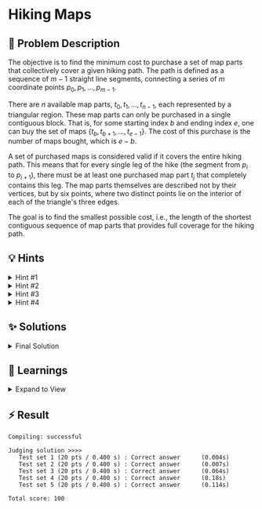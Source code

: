 # Hiking Maps

## 📝 Problem Description

The objective is to find the minimum cost to purchase a set of map parts that collectively cover a given hiking path. The path is defined as a sequence of $m-1$ straight line segments, connecting a series of $m$ coordinate points $p_0, p_1, \dots, p_{m-1}$.

There are $n$ available map parts, $t_0, t_1, \dots, t_{n-1}$, each represented by a triangular region. These map parts can only be purchased in a single contiguous block. That is, for some starting index $b$ and ending index $e$, one can buy the set of maps $\{t_b, t_{b+1}, \dots, t_{e-1}\}$. The cost of this purchase is the number of maps bought, which is $e-b$.

A set of purchased maps is considered valid if it covers the entire hiking path. This means that for every single leg of the hike (the segment from $p_i$ to $p_{i+1}$), there must be at least one purchased map part $t_j$ that completely contains this leg. The map parts themselves are described not by their vertices, but by six points, where two distinct points lie on the interior of each of the triangle's three edges.

The goal is to find the smallest possible cost, i.e., the length of the shortest contiguous sequence of map parts that provides full coverage for the hiking path.

## 💡 Hints

<details>

<summary>Hint #1</summary>

The problem asks for the shortest <strong>contiguous</strong> sub-sequence of map parts that satisfies a certain property (covering the entire path). What is a common algorithmic technique for finding optimal contiguous sub-arrays or sub-sequences?

</details>

<details>

<summary>Hint #2</summary>

Consider a "sliding window" approach, where a window `[left, right]` represents the map parts $t_{left}, \dots, t_{right}$. A window is "valid" if all path legs are covered. As you expand the window by incrementing `right` or shrink it by incrementing `left`, you need a way to efficiently check if the window remains valid. How can you track which legs are covered without re-scanning all maps in the window each time?

</details>

<details>

<summary>Hint #3</summary>

The main geometric challenge is to determine if a leg $(p_i, p_{i+1})$ is contained within a triangle $t_j$. A key property of triangles is that they are <em>convex</em> shapes. What does this imply about containing a line segment? If a convex shape contains the two endpoints of a line segment, it must also contain the entire segment. This simplifies the problem from segment-in-triangle to point-in-triangle.

</details>

<details>

<summary>Hint #4</summary>

How can we efficiently check if a point is inside a triangle when we are only given six points on its edges, not its vertices? Calculating the vertices by intersecting lines is possible but can be slow and complex, especially since it would require exact constructions. 

A better approach is to use orientation tests. A point is inside a triangle if it lies on the "same side" of all three of the triangle's edges. To make this work, you first need to orient the edges consistently (e.g., all clockwise). You can achieve this by using a point on a third edge to determine the orientation of the other two.

</details>

## ✨ Solutions

<details>
<summary>Final Solution</summary>

We can easily see, that this problem involves some **Geometry/CGAL**, as the Map Parts are represented by **Triangles** and the Path is a combination of **Segments**.

Breaking it down, the problem requires us to find the **smallest contiguous subsequence of triangles** $t_{\text{left}}, \dots, t_{\text{right}}$ such that all the legs of the path $l_0, \dots, l_{m-1}$, $l_i = (p_i, p_{i + 1})$ are covered. 
To find the smallest contiguous subsequence we usually use a **Sliding Window**. However, the Sliding Window approach is **not quite straight forward**, as it is not clear how our window updates when we increase or decrease its size.

### Sliding Window

A window is **valid**, if the triangles $t_{\text{left}}, \dots, t_{\text{right}}$ in it cover all the legs $l_0, \dots, l_{m - 1}$.
To check this we will introduce a vector **counting how often each leg $l_i$ is covered** in the window. This also provides an intuitive update rule when the `left` or `right` pointer of the window is updated:

- If the `right` pointer is updated, we add a new triangle to the window, so for every leg $l_i$  that is covered by the new triangle $t_{\text{right}}$ we increase the counter for $l_i$ by $1$
- If the `left` pointer is updated, we remove the triangle $t_{\text{left}}$ from the window, so for every leg $l_i$ that was covered by the triangle $t_{\text{left}}$ we decrese the counter for $l_i$ by $1$

We can easily check if a window is valid, by checking if all legs $l_i$ are currently covered at least once.
To **speed this up**, we can also introduce a `n_uncovered` counter, which counts the number of legs $l_i$ that are not currently covered. 

- If a new triangle is added (update of `right`) and increments the counter from $0$ to $1$ for some leg $l_i$, `n_uncovered` is decremented, as we have just covered a leg that was previously uncovered
- If an old triangle is removed (update of `left`) and decrements the counter from $1$ to $0$ for some leg $l_i$, `n_uncovered` is incremented, as we have just removed the only triangle that covered $l_i$

Using this we only need to check if `n_uncovered == 0` to determine whether a window is valid or not, instead of having to loop over the entire vector.

### Containment

The **main challenge** of the problem, however, still remains. We need to find a way to efficiently determine wheter a leg $l_j$ is contained in a triangle $t_i$.

Given that each triangle is represented by 6 points $a_1, a_2, b_1, b_2, c_1, c_2$ on its edges instead of its vertices it is not trivial to use the regular CGAL contains/intersects function to check whether the segment $l_i$ is contained in the triangle $t_i$. This is because to use that we would have to explicitly create the triangle from the 6 points. This would require intersecting the lines defined by $(a_1, a_2), (b_1, b_2), (c_1, c_2)$ to determine its vertices which required Constructions and consequently will be too slow.

First, we can observe, that as triangles are convex, a leg $l_i$ is contained in $t_i$ if both its starting point $p_i$ and its ending point $p_{i + 1}$ are contained in the triangle $t_i$. Therefore, it is sufficient to check if $p_i, p_{i+1}$ are contained in $t_i$.

To efficiently check if a point $p$ is contained in the triangle $t_i$ we will use **Orientation Tests**, which do not require constructions.

Given a new point $p$, we can check if it is on the **same side** (left or right) of each edge $e_a, e_b, e_c$ using `CGAL::left_turn`/`CGAL::right_turn`. 
**If the point $p$ is inside the triangle, it has to be on the same side for all edges**.
(If this is not clear try drawing some examples, or rather counter examples for this)

However, for this we need to ensure that all the edges $e_a,e_b,e_c$ are oriented in the same way. To avoid that for some edge, the inside is left while for the others inside is right. This depends on the **order** of $(a_1, a_2)$. We can ensure that this is consistent across all edgegs $e_a, e_b, e_c$ by **pre-processing** them such that for every edge, **right is inside** and **left is outside**. For this we use the fact that the triangle is convex. That means that at every vertex is either a left or a right turn, but they need to be all the same. Therefore we can just check if witht the current configuration $(a_1, a_2)$ of an edge every vertex is a right turn or left turn, and if it is a left turn, we can simply swap the points of the edge $(a_2, a_1)$ to make it a right turn. <br />
With this consistent orientation for each triangle, we can then check if a point $p$ is contained in the triangle by checking if it is **NOT on the left side** for any edge $e_a, e_b, e_c$

**Note**: It would be more intuitive to check wheter it is on the right side for all edges, but this causes some problems if $p$ is colinear with any edge. Therefore we instead check if it is not left of any edge.

We can then simply precompute for every triangle $t_i$, which legs $l_j$  it covers and then apply the above described sliding window apprach

### Code
```cpp
#include <iostream>
#include <vector>
#include <limits>

#include <CGAL/Exact_predicates_inexact_constructions_kernel.h>

typedef CGAL::Exact_predicates_inexact_constructions_kernel K;
typedef K::Point_2 Point;

// Checks if a point is inside of a triangle, by checking if it is on the right side of every edge of the triangle
// This assumes that the individual edges are oriented such that right is inside and left is outside
bool contains(const std::vector<Point> &triangle, const Point &point) {
  return (!CGAL::left_turn(triangle[0], triangle[1], point) &&
          !CGAL::left_turn(triangle[2], triangle[3], point) &&
          !CGAL::left_turn(triangle[4], triangle[5], point));
}

void solve() {
  // ===== READ INPUT =====
  int m, n; std::cin >> m >> n;
  
  // Read hiking path
  std::vector<Point> path; path.reserve(m);
  for(int i = 0; i < m; ++i) {
    int x, y; std::cin >> x >> y;
    path.emplace_back(x, y);
  }
  
  // Read map parts
  std::vector<std::vector<Point>> triangles(n);
  for(int i = 0; i < n; ++i) {
    // Read all points
    triangles[i].reserve(6);
    for(int j = 0; j < 6; ++j) {
      int x, y; std::cin >> x >> y;
      triangles[i].emplace_back(x, y);
    }
  }
  
  // ===== SOLVE =====
  // Ensure correct orientation for all lines/point pairs (Right Side -> Inside, Left Side -> Outside)
  for(int triangle_idx = 0; triangle_idx < n; ++triangle_idx) {
    // Check for line a and swap if orientation is wrong
    if(!CGAL::right_turn(triangles[triangle_idx][0], triangles[triangle_idx][1], triangles[triangle_idx][2])) {
      std::swap(triangles[triangle_idx][0], triangles[triangle_idx][1]);
    } 
    // Check for line b and swap if orientation is wrong
    if(!CGAL::right_turn(triangles[triangle_idx][2], triangles[triangle_idx][3], triangles[triangle_idx][4])) {
      std::swap(triangles[triangle_idx][2], triangles[triangle_idx][3]);
    } 
    // Check for line c and swap if orientation is wrong
    if(!CGAL::right_turn(triangles[triangle_idx][4], triangles[triangle_idx][5], triangles[triangle_idx][0])) {
      std::swap(triangles[triangle_idx][4], triangles[triangle_idx][5]);
    } 
  }
  
  // Pre compute, which map part contains covers which part of the hiking path
  std::vector<std::vector<int>> covers(n);
  for(int triangle_idx = 0; triangle_idx < n; ++triangle_idx) {
    for(int path_idx = 0; path_idx < m - 1; ++path_idx) {
      // Check if the leg (path_idx, path_idx + 1) is covered by the triangle
      if(contains(triangles[triangle_idx], path[path_idx]) && contains(triangles[triangle_idx], path[path_idx + 1])) {
        covers[triangle_idx].push_back(path_idx);
      }
    }
  }
    
  // Sliding window over map parts to find smallest
  std::vector<int> times_covered(m - 1, 0);  // Stores for each leg of the path how often it is covered by the current window
  int n_uncovered = m - 1;                   // Number of legs that are currently not covered by the current window
  int left = 0;
  int min_size = std::numeric_limits<int>::max();
  
  for(int right = 0; right < n; ++right) {
    // Add the triangle[right] to the current window
    for(const int &leg_idx : covers[right]) {
      times_covered[leg_idx]++;
      
      // If the leg was previously not covered, decrease the n_uncovered counter
      if(times_covered[leg_idx] == 1) { n_uncovered--; } 
    }

    // Move left pointer until the not the entire path is covered
    while(n_uncovered == 0) {
      min_size = std::min(min_size, right - left + 1);
      
      // Remove the triangle[left] from the current window
      for(const int &leg_idx : covers[left]) {
        times_covered[leg_idx]--;
        
        // If the leg was is no longer covered, increase the n_uncovered counter
        if(times_covered[leg_idx] == 0) { n_uncovered++; } 
      }
      
      left++;
    }
  }
  
  // ===== OUTPUT =====
  std::cout << min_size << std::endl;
}


int main() {
  std::ios_base::sync_with_stdio(false);
  
  int n_tests; std::cin >> n_tests;
  while(n_tests--) { solve(); }
}
```
</details>

## 🧠 Learnings

<details> 

<summary> Expand to View </summary>

- For CGAL problems really think about whether you really need (exact) constructions or if you can find any way around them
- 

</details>

## ⚡ Result

```plaintext
Compiling: successful

Judging solution >>>>
   Test set 1 (20 pts / 0.400 s) : Correct answer      (0.004s)
   Test set 2 (20 pts / 0.400 s) : Correct answer      (0.007s)
   Test set 3 (20 pts / 0.400 s) : Correct answer      (0.064s)
   Test set 4 (20 pts / 0.400 s) : Correct answer      (0.18s)
   Test set 5 (20 pts / 0.400 s) : Correct answer      (0.114s)

Total score: 100
```